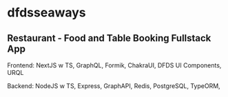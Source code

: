 # dfdsseaways

## Restaurant - Food and Table Booking Fullstack App

Frontend: NextJS w TS, GraphQL, Formik, ChakraUI, DFDS UI Components, URQL

Backend: NodeJS w TS, Express, GraphAPI, Redis, PostgreSQL, TypeORM,
